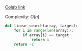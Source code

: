 [Colab link](https://colab.research.google.com/drive/1R0PGiA_5jlXIu9Rg4g7muxN0y-x8Unwt?usp=sharing)

Complexity: $O(n)$

```python
def linear_search(array, target):
	for i in range(len(array)):
		if array[i] == target:
			return i
	return -1
```